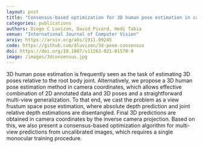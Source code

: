 ```yaml
---
layout: post
title: "Consensus-based optimization for 3D human pose estimation in camera coordinates "
categories: publications
authors: Diogo C Luvizon, David Picard, Hedi Tabia
venue: "International Journal of Computer Vision"
arxiv: https://arxiv.org/abs/1911.09245
code: https://github.com/dluvizon/3d-pose-consensus
doi: https://doi.org/10.1007/s11263-021-01570-9
image: /images/3dconsensus.jpg
---
```


3D human pose estimation is frequently seen as the task of estimating 3D poses relative to the root body joint. Alternatively, we propose a 3D human pose estimation method in camera coordinates, which allows effective combination of 2D annotated data and 3D poses and a straightforward multi-view generalization. To that end, we cast the problem as a view frustum space pose estimation, where absolute depth prediction and joint relative depth estimations are disentangled. Final 3D predictions are obtained in camera coordinates by the inverse camera projection. Based on this, we also present a consensus-based optimization algorithm for multi-view predictions from uncalibrated images, which requires a single monocular training procedure. 
